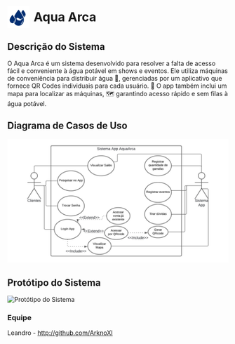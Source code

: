 <h1 style="display: flex; align-items: center;">
  <img src="https://github.com/kristyson/images/blob/main/Aqua_arca/LogoColorida-transformed%203.png" alt="Logo" width="50" style="margin-right: 10px;"/>
  Aqua Arca
</h1>

## Descrição do Sistema
O Aqua Arca é um sistema desenvolvido para resolver a falta de acesso fácil e conveniente à água potável em shows e eventos. Ele utiliza máquinas de conveniência para distribuir água 🚰, gerenciadas por um aplicativo que fornece QR Codes individuais para cada usuário. 📲 O app também inclui um mapa para localizar as máquinas, 🗺️ garantindo acesso rápido e sem filas à água potável.

## Diagrama de Casos de Uso
![Diagrama de Casos de Uso](https://github.com/kristyson/images/blob/main/Aqua_arca/CasosDeUso.jpg)

## Protótipo do Sistema
![Protótipo do Sistema](https://github.com/kristyson/images/blob/main/Aqua_arca/AquaArca.jpg)

### Equipe

Leandro - http://github.com/ArknoXI
